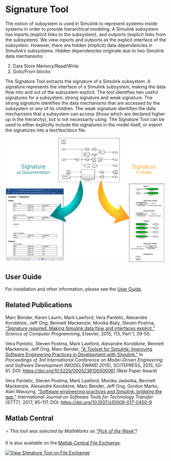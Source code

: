 # Signature Tool

The notion of subsystem is used in Simulink to represent systems inside systems in order to provide hierarchical modeling. A Simulink subsystem has inports (explicit links to the subsystem), and outports (explicit links from the subsystem). We view inports and outports as the explicit interface of the subsystem. However, there are hidden (implicit) data dependencies in Simulink’s subsystems. Hidden dependencies originate due to two Simulink data mechanisms:

1. Data Store Memory/Read/Write
1. Goto/From blocks

The Signature Tool extracts the signature of a Simulink subsystem. A signature represents the interface of a Simulink subsystem, making the data flow into and out of the subsystem explicit. The tool identifies two useful signatures for a subsystem: strong signature and weak signature. The strong signature identifies the data mechanisms that are accessed by the subsystem or any of its children. The weak signature identifies the data mechanisms that a subsystem can access (those which are declared higher up in the hierarchy), but is not necessarily using. The Signature Tool can be used to either explicitly include the signatures in the model itself, or export the signatures into a text/tex/docx file.

<img src="imgs/Cover.png" width="650">

## User Guide
For installation and other information, please see the [User Guide](doc/Signature_UserGuide.pdf).

## Related Publications
Marc Bender, Karen Laurin, Mark Lawford, Vera Pantelic, Alexandre Korobkine, Jeff Ong, Bennett Mackenzie, Monika Bialy, Steven Postma, [“Signature required: Making Simulink data flow and interfaces explicit,”](https://www.sciencedirect.com/science/article/pii/S0167642315001392) *Science of Computer Programming*, Elsevier, 2015, 113, Part 1, 29-50.

Vera Pantelic, Steven Postma, Mark Lawford, Alexandre Korobkine, Bennett Mackenzie, Jeff Ong, Marc Bender, ["A Toolset for Simulink: Improving Software Engineering Practices in Development with Simulink,"](https://ieeexplore.ieee.org/document/7323083/) In *Proceedings of 3rd International Conference on Model-Driven Engineering and Software Development (MODELSWARD 2015)*, SCITEPRESS, 2015, 50-61. DOI: https://doi.org/10.5220/0005236100500061 (Best Paper Award)

Vera Pantelic, Steven Postma, Mark Lawford, Monika Jaskolka, Bennett Mackenzie, Alexandre Korobkine, Marc Bender, Jeff Ong, Gordon Marks, Alan Wassyng, [“Software engineering practices and Simulink: bridging the gap,”](https://link.springer.com/article/10.1007/s10009-017-0450-9) *International Journal on Software Tools for Technology Transfer (STTT)*, 2017, 95–117. DOI: https://doi.org/10.1007/s10009-017-0450-9 

## Matlab Central

:star: *This tool was selected by MathWorks as ["Pick of the Week"](https://blogs.mathworks.com/pick/2017/07/14/what-are-the-functional-inputs-and-outputs-of-my-simulink-model/)!*

It is also available on the [Matlab Central File Exchange](https://www.mathworks.com/matlabcentral/fileexchange/49897-signature-tool). 

[![View Signature Tool on File Exchange](https://www.mathworks.com/matlabcentral/images/matlab-file-exchange.svg)](https://www.mathworks.com/matlabcentral/fileexchange/49897-signature-tool)
